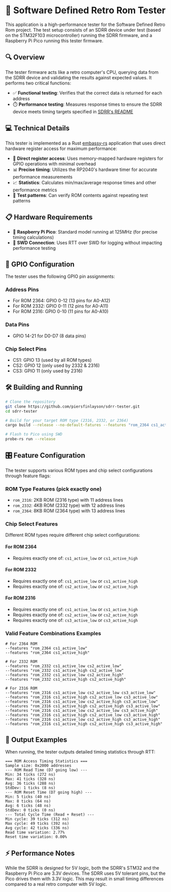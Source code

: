 # 🚀 Software Defined Retro Rom Tester

This application is a high-performance tester for the Software Defined Retro Rom project. The test setup consists of an SDRR device under test (based on the STM32F103 microcontroller) running the SDRR firmware, and a Raspberry Pi Pico running this tester firmware.

## 🔍 Overview

The tester firmware acts like a retro computer's CPU, querying data from the SDRR device and validating the results against expected values. It performs two critical functions:

- ✅ **Functional testing**: Verifies that the correct data is returned for each address
- ⏱️ **Performance testing**: Measures response times to ensure the SDRR device meets timing targets specified in [SDRR's README](../README.md)

## 💻 Technical Details

This tester is implemented as a Rust [embassy-rs](https://embassy.dev/) application that uses direct hardware register access for maximum performance:

- 🔧 **Direct register access**: Uses memory-mapped hardware registers for GPIO operations with minimal overhead
- 📊 **Precise timing**: Utilizes the RP2040's hardware timer for accurate performance measurements
- 📈 **Statistics**: Calculates min/max/average response times and other performance metrics
- 🧪 **Test patterns**: Can verify ROM contents against repeating test patterns

## 📋 Hardware Requirements

- 🧠 **Raspberry Pi Pico**: Standard model running at 125MHz (for precise timing calculations)
- 🔌 **SWD Connection**: Uses RTT over SWD for logging without impacting performance testing

## 🔌 GPIO Configuration

The tester uses the following GPIO pin assignments:

### Address Pins
- For ROM 2364: GPIO 0-12 (13 pins for A0-A12)
- For ROM 2332: GPIO 0-11 (12 pins for A0-A11)
- For ROM 2316: GPIO 0-10 (11 pins for A0-A10)

### Data Pins
- GPIO 14-21 for D0-D7 (8 data pins)

### Chip Select Pins
- CS1: GPIO 13 (used by all ROM types)
- CS2: GPIO 12 (only used by 2332 & 2316)
- CS3: GPIO 11 (only used by 2316)

## 🛠️ Building and Running

```bash
# Clone the repository
git clone https://github.com/piersfinlayson/sdrr-tester.git
cd sdrr-tester

# Build for your target ROM type (2316, 2332, or 2364)
cargo build --release --no-default-fatures --features "rom_2364 cs1_active_low"

# Flash to Pico using SWD
probe-rs run --release
```

## 🎛️ Feature Configuration

The tester supports various ROM types and chip select configurations through feature flags:

### ROM Type Features (pick exactly one)
- `rom_2316`: 2KB ROM (2316 type) with 11 address lines
- `rom_2332`: 4KB ROM (2332 type) with 12 address lines
- `rom_2364`: 8KB ROM (2364 type) with 13 address lines

### Chip Select Features
Different ROM types require different chip select configurations:

#### For ROM 2364
- Requires exactly one of: `cs1_active_low` or `cs1_active_high`

#### For ROM 2332
- Requires exactly one of: `cs1_active_low` or `cs1_active_high`
- Requires exactly one of: `cs2_active_low` or `cs2_active_high`

#### For ROM 2316
- Requires exactly one of: `cs1_active_low` or `cs1_active_high`
- Requires exactly one of: `cs2_active_low` or `cs2_active_high`
- Requires exactly one of: `cs3_active_low` or `cs3_active_high`

### Valid Feature Combinations Examples
```
# For 2364 ROM
--features "rom_2364 cs1_active_low"
--features "rom_2364 cs1_active_high"

# For 2332 ROM
--features "rom_2332 cs1_active_low cs2_active_low"
--features "rom_2332 cs1_active_high cs2_active_low"
--features "rom_2332 cs1_active_low cs2_active_high"
--features "rom_2332 cs1_active_high cs2_active_high"

# For 2316 ROM
--features "rom_2316 cs1_active_low cs2_active_low cs3_active_low"
--features "rom_2316 cs1_active_high cs2_active_low cs3_active_low"
--features "rom_2316 cs1_active_low cs2_active_high cs3_active_low"
--features "rom_2316 cs1_active_high cs2_active_high cs3_active_low"
--features "rom_2316 cs1_active_low cs2_active_low cs3_active_high"
--features "rom_2316 cs1_active_high cs2_active_low cs3_active_high"
--features "rom_2316 cs1_active_low cs2_active_high cs3_active_high"
--features "rom_2316 cs1_active_high cs2_active_high cs3_active_high"
```

## 📢 Output Examples

When running, the tester outputs detailed timing statistics through RTT:

```
=== ROM Access Timing Statistics ===
Sample size: 0x2000 addresses
--- ROM Read Time (D7 going low) ---
Min: 34 ticks (272 ns)
Max: 41 ticks (328 ns)
Avg: 36 ticks (288 ns)
StdDev: 1 ticks (8 ns)
--- ROM Reset Time (D7 going high) ---
Min: 5 ticks (40 ns)
Max: 8 ticks (64 ns)
Avg: 6 ticks (48 ns)
StdDev: 0 ticks (0 ns)
--- Total Cycle Time (Read + Reset) ---
Min cycle: 39 ticks (312 ns)
Max cycle: 49 ticks (392 ns)
Avg cycle: 42 ticks (336 ns)
Read time variation: 2.77%
Reset time variation: 0.00%
```

## ⚡ Performance Notes

While the SDRR is designed for 5V logic, both the SDRR's STM32 and the Raspberry Pi Pico are 3.3V devices. The SDRR uses 5V tolerant pins, but the Pico drives them with 3.3V logic. This may result in small timing differences compared to a real retro computer with 5V logic.
